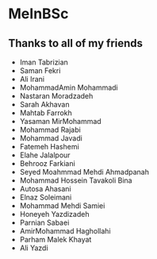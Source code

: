 # MeInBSc
## Thanks to all of my friends

* Iman Tabrizian
* Saman Fekri
* Ali Irani
* MohammadAmin Mohammadi
* Nastaran Moradzadeh
* Sarah Akhavan
* Mahtab Farrokh
* Yasaman MirMohammad
* Mohammad Rajabi
* Mohammad Javadi
* Fatemeh Hashemi
* Elahe Jalalpour
* Behrooz Farkiani
* Seyed Moahmmad Mehdi Ahmadpanah
* Mohammad Hossein Tavakoli Bina
* Autosa Ahasani
* Elnaz Soleimani
* Mohammad Mehdi Samiei
* Honeyeh Yazdizadeh
* Parnian Sabaei
* AmirMohammad Haghollahi
* Parham Malek Khayat
* Ali Yazdi
